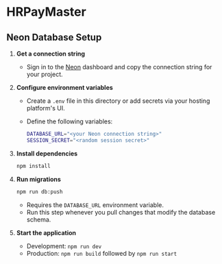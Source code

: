 # HRPayMaster

## Neon Database Setup

1. **Get a connection string**
   - Sign in to the [Neon](https://neon.tech) dashboard and copy the connection string for your project.
2. **Configure environment variables**
   - Create a `.env` file in this directory or add secrets via your hosting platform's UI.
   - Define the following variables:

     ```bash
     DATABASE_URL="<your Neon connection string>"
     SESSION_SECRET="<random session secret>"
     ```

3. **Install dependencies**

   ```bash
   npm install
   ```

4. **Run migrations**

   ```bash
   npm run db:push
   ```

   - Requires the `DATABASE_URL` environment variable.
   - Run this step whenever you pull changes that modify the database schema.

5. **Start the application**
   - Development: `npm run dev`
   - Production: `npm run build` followed by `npm run start`

